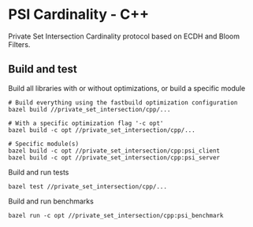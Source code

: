 # PSI Cardinality - C++

Private Set Intersection Cardinality protocol based on ECDH and Bloom Filters.

## Build and test


Build all libraries with or without optimizations, or build a specific module

```
# Build everything using the fastbuild optimization configuration
bazel build //private_set_intersection/cpp/...

# With a specific optimization flag '-c opt'
bazel build -c opt //private_set_intersection/cpp/...

# Specific module(s)
bazel build -c opt //private_set_intersection/cpp:psi_client
bazel build -c opt //private_set_intersection/cpp:psi_server
```

Build and run tests

```
bazel test //private_set_intersection/cpp/...
```

Build and run benchmarks

```
bazel run -c opt //private_set_intersection/cpp:psi_benchmark
```
